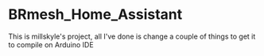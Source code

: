 # BRmesh_Home_Assistant
This is millskyle's project, all I've done is change a couple of things to get it to compile on Arduino IDE
